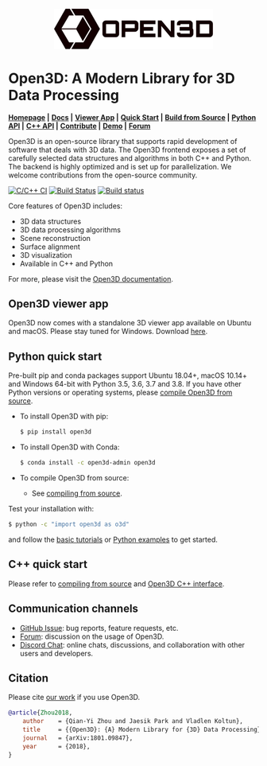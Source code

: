 <p align="center">
<img src="docs/_static/open3d_logo_horizontal.png" width="320" />
</p>

# Open3D: A Modern Library for 3D Data Processing

**[Homepage](http://www.open3d.org) |**
**[Docs](http://www.open3d.org/docs) |**
**[Viewer App](https://github.com/intel-isl/Open3D/releases) |**
**[Quick Start](http://www.open3d.org/docs/release/getting_started.html) |**
**[Build from Source](http://www.open3d.org/docs/release/compilation.html) |**
**[Python API](http://www.open3d.org/docs/release/index.html#python-api-index) |**
**[C++ API](http://www.open3d.org/docs/release/cpp_api/index.html) |**
**[Contribute](http://www.open3d.org/docs/release/contribute.html) |**
**[Demo](https://www.youtube.com/watch?v=I3UjXlA4IsU) |**
**[Forum](https://forum.open3d.org)**

Open3D is an open-source library that supports rapid development of software
that deals with 3D data. The Open3D frontend exposes a set of carefully selected
data structures and algorithms in both C++ and Python. The backend is highly
optimized and is set up for parallelization. We welcome contributions from
the open-source community.

[![C/C++ CI](https://github.com/intel-isl/Open3D/workflows/C/C++%20CI/badge.svg)](https://github.com/intel-isl/Open3D/actions)
[![Build Status](https://travis-ci.org/intel-isl/Open3D.svg?branch=master)](https://travis-ci.org/intel-isl/)
[![Build status](https://ci.appveyor.com/api/projects/status/3hasjo041lv6srsi/branch/master?svg=true)](https://ci.appveyor.com/project/yxlao/open3d/branch/master)

Core features of Open3D includes:

* 3D data structures
* 3D data processing algorithms
* Scene reconstruction
* Surface alignment
* 3D visualization
* Available in C++ and Python

For more, please visit the [Open3D documentation](http://www.open3d.org/docs).

## Open3D viewer app

Open3D now comes with a standalone 3D viewer app available on Ubuntu and macOS.
Please stay tuned for Windows. Download
[here](https://github.com/intel-isl/Open3D/releases).

## Python quick start

Pre-built pip and conda packages support Ubuntu 18.04+, macOS 10.14+ and
Windows 64-bit with Python 3.5, 3.6, 3.7 and 3.8. If you have other Python
versions or operating systems, please
[compile Open3D from source](http://www.open3d.org/docs/release/compilation.html).

* To install Open3D with pip:

    ```bash
    $ pip install open3d
    ```

* To install Open3D with Conda:

    ```bash
    $ conda install -c open3d-admin open3d
    ```

* To compile Open3D from source:
    * See [compiling from source](http://www.open3d.org/docs/release/compilation.html).

Test your installation with:

```bash
$ python -c "import open3d as o3d"
```

and follow the [basic tutorials](http://www.open3d.org/docs/release/tutorial/Basic/index.html)
or [Python examples](https://github.com/intel-isl/Open3D/tree/master/examples/Python) to get
started.

## C++ quick start

Please refer to [compiling from source](http://www.open3d.org/docs/release/compilation.html)
and [Open3D C++ interface](http://www.open3d.org/docs/release/tutorial/C++/cplusplus_interface.html).

## Communication channels

* [GitHub Issue](https://github.com/intel-isl/Open3D/issues): bug reports,
  feature requests, etc.
* [Forum](https://forum.open3d.org): discussion on the usage of Open3D.
* [Discord Chat](https://discord.gg/D35BGvn): online chats, discussions,
  and collaboration with other users and developers.

## Citation

Please cite [our work](https://arxiv.org/abs/1801.09847) if you use Open3D.

```bib
@article{Zhou2018,
    author    = {Qian-Yi Zhou and Jaesik Park and Vladlen Koltun},
    title     = {{Open3D}: {A} Modern Library for {3D} Data Processing},
    journal   = {arXiv:1801.09847},
    year      = {2018},
}
```
